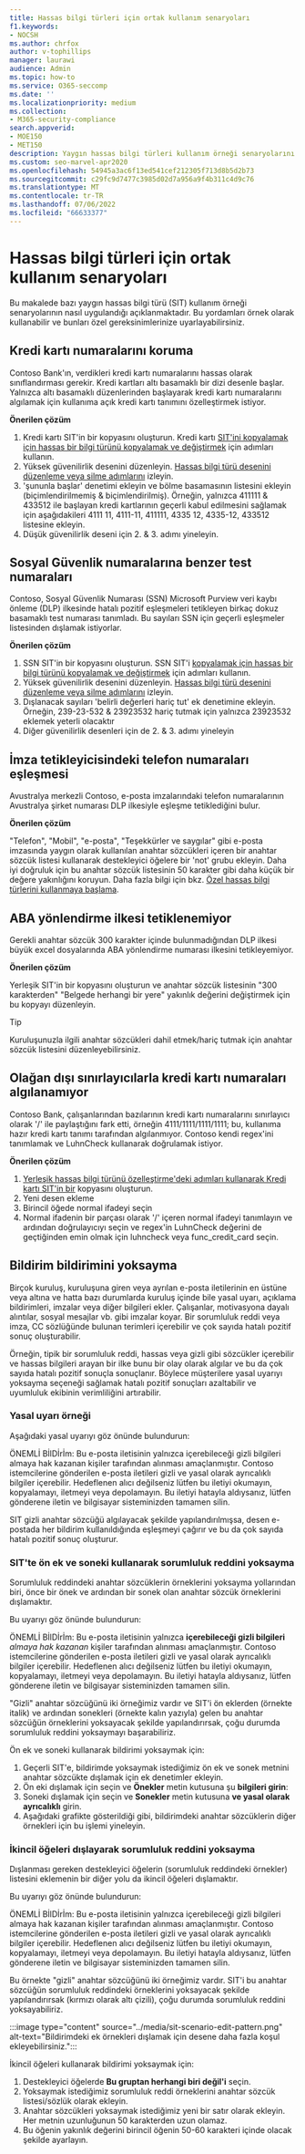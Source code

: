 ```yaml
---
title: Hassas bilgi türleri için ortak kullanım senaryoları
f1.keywords:
- NOCSH
ms.author: chrfox
author: v-tophillips
manager: laurawi
audience: Admin
ms.topic: how-to
ms.service: O365-seccomp
ms.date: ''
ms.localizationpriority: medium
ms.collection:
- M365-security-compliance
search.appverid:
- MOE150
- MET150
description: Yaygın hassas bilgi türleri kullanım örneği senaryolarını uygulama
ms.custom: seo-marvel-apr2020
ms.openlocfilehash: 54945a3ac6f13ed541cef212305f713d8b5d2b73
ms.sourcegitcommit: c29fc9d7477c3985d02d7a956a9f4b311c4d9c76
ms.translationtype: MT
ms.contentlocale: tr-TR
ms.lasthandoff: 07/06/2022
ms.locfileid: "66633377"
---
```

# <a name="common-usage-scenarios-for-sensitive-information-types"></a>Hassas bilgi türleri için ortak kullanım senaryoları

Bu makalede bazı yaygın hassas bilgi türü (SIT) kullanım örneği senaryolarının nasıl uygulandığı açıklanmaktadır. Bu yordamları örnek olarak kullanabilir ve bunları özel gereksinimlerinize uyarlayabilirsiniz.

## <a name="protect-credit-card-numbers"></a>Kredi kartı numaralarını koruma

Contoso Bank'ın, verdikleri kredi kartı numaralarını hassas olarak sınıflandırması gerekir. Kredi kartları altı basamaklı bir dizi desenle başlar. Yalnızca altı basamaklı düzenlerinden başlayarak kredi kartı numaralarını algılamak için kullanıma açık kredi kartı tanımını özelleştirmek istiyor.

**Önerilen çözüm**

1. Kredi kartı SIT'in bir kopyasını oluşturun. Kredi kartı [SIT'ini kopyalamak için hassas bir bilgi türünü kopyalamak ve değiştirmek](create-a-custom-sensitive-information-type.md#copy-and-modify-a-sensitive-information-type) için adımları kullanın.
1. Yüksek güvenilirlik desenini düzenleyin. [Hassas bilgi türü desenini düzenleme veya silme adımlarını](sit-get-started-exact-data-match-create-rule-package.md#edit-or-delete-the-sensitive-information-type-pattern) izleyin.
1. 'şununla başlar' denetimi ekleyin ve bölme basamasının listesini ekleyin (biçimlendirilmemiş & biçimlendirilmiş). Örneğin, yalnızca 411111 & 433512 ile başlayan kredi kartlarının geçerli kabul edilmesini sağlamak için aşağıdakileri 4111 11, 4111-11, 411111, 4335 12, 4335-12, 433512 listesine ekleyin.
1. Düşük güvenilirlik deseni için 2. & 3. adımı yineleyin.

## <a name="test-numbers-similar-to-social-security-numbers"></a>Sosyal Güvenlik numaralarına benzer test numaraları

Contoso, Sosyal Güvenlik Numarası (SSN) Microsoft Purview veri kaybı önleme (DLP) ilkesinde hatalı pozitif eşleşmeleri tetikleyen birkaç dokuz basamaklı test numarası tanımladı. Bu sayıları SSN için geçerli eşleşmeler listesinden dışlamak istiyorlar.

**Önerilen çözüm**

1. SSN SIT'in bir kopyasını oluşturun. SSN SIT'i [kopyalamak için hassas bir bilgi türünü kopyalamak ve değiştirmek](create-a-custom-sensitive-information-type.md#copy-and-modify-a-sensitive-information-type) için adımları kullanın.
1. Yüksek güvenilirlik desenini düzenleyin. [Hassas bilgi türü desenini düzenleme veya silme adımlarını](sit-get-started-exact-data-match-create-rule-package.md#edit-or-delete-the-sensitive-information-type-pattern) izleyin.
1. Dışlanacak sayıları 'belirli değerleri hariç tut' ek denetimine ekleyin. Örneğin, 239-23-532 & 23923532 hariç tutmak için yalnızca 23923532 eklemek yeterli olacaktır
1. Diğer güvenilirlik desenleri için de 2. & 3. adımı yineleyin

## <a name="phone-numbers-in-signature-trigger-match"></a>İmza tetikleyicisindeki telefon numaraları eşleşmesi

Avustralya merkezli Contoso, e-posta imzalarındaki telefon numaralarının Avustralya şirket numarası DLP ilkesiyle eşleşme tetiklediğini bulur.

**Önerilen çözüm**

"Telefon", "Mobil", "e-posta", "Teşekkürler ve saygılar" gibi e-posta imzasında yaygın olarak kullanılan anahtar sözcükleri içeren bir anahtar sözcük listesi kullanarak destekleyici öğelere bir 'not' grubu ekleyin. Daha iyi doğruluk için bu anahtar sözcük listesinin 50 karakter gibi daha küçük bir değere yakınlığını koruyun. Daha fazla bilgi için bkz. [Özel hassas bilgi türlerini kullanmaya başlama](create-a-custom-sensitive-information-type.md).

## <a name="unable-to-trigger-aba-routing-policy"></a>ABA yönlendirme ilkesi tetiklenemiyor

Gerekli anahtar sözcük 300 karakter içinde bulunmadığından DLP ilkesi büyük excel dosyalarında ABA yönlendirme numarası ilkesini tetikleyemiyor.

**Önerilen çözüm**

Yerleşik SIT'in bir kopyasını oluşturun ve anahtar sözcük listesinin "300 karakterden" "Belgede herhangi bir yere" yakınlık değerini değiştirmek için bu kopyayı düzenleyin.

> [!TIP]
> Kuruluşunuzla ilgili anahtar sözcükleri dahil etmek/hariç tutmak için anahtar sözcük listesini düzenleyebilirsiniz.

## <a name="unable-to-detect-credit-card-numbers-with-unusual-delimiters"></a>Olağan dışı sınırlayıcılarla kredi kartı numaraları algılanamıyor

Contoso Bank, çalışanlarından bazılarının kredi kartı numaralarını sınırlayıcı olarak '/' ile paylaştığını fark etti, örneğin 4111/1111/1111/1111; bu, kullanıma hazır kredi kartı tanımı tarafından algılanmıyor. Contoso kendi regex'ini tanımlamak ve LuhnCheck kullanarak doğrulamak istiyor.

**Önerilen çözüm**

1. [Yerleşik hassas bilgi türünü özelleştirme'deki adımları kullanarak Kredi kartı SIT'in bir](customize-a-built-in-sensitive-information-type.md) kopyasını oluşturun.
1. Yeni desen ekleme
1. Birincil öğede normal ifadeyi seçin
1. Normal ifadenin bir parçası olarak '/' içeren normal ifadeyi tanımlayın ve ardından doğrulayıcıyı seçin ve regex'in LuhnCheck değerini de geçtiğinden emin olmak için luhncheck veya func_credit_card seçin.

## <a name="ignore-a-disclaimer-notice"></a>Bildirim bildirimini yoksayma

Birçok kuruluş, kuruluşuna giren veya ayrılan e-posta iletilerinin en üstüne veya altına ve hatta bazı durumlarda kuruluş içinde bile yasal uyarı, açıklama bildirimleri, imzalar veya diğer bilgileri ekler. Çalışanlar, motivasyona dayalı alıntılar, sosyal mesajlar vb. gibi imzalar koyar. Bir sorumluluk reddi veya imza, CC sözlüğünde bulunan terimleri içerebilir ve çok sayıda hatalı pozitif sonuç oluşturabilir.  

Örneğin, tipik bir sorumluluk reddi, hassas veya gizli gibi sözcükler içerebilir ve hassas bilgileri arayan bir ilke bunu bir olay olarak algılar ve bu da çok sayıda hatalı pozitif sonuçla sonuçlanır. Böylece müşterilere yasal uyarıyı yoksayma seçeneği sağlamak hatalı pozitif sonuçları azaltabilir ve uyumluluk ekibinin verimliliğini artırabilir.

### <a name="example-of-disclaimer"></a>Yasal uyarı örneği

Aşağıdaki yasal uyarıyı göz önünde bulundurun:

ÖNEMLİ BİlDİrİm: Bu e-posta iletisinin yalnızca içerebileceği gizli bilgileri almaya hak kazanan kişiler tarafından alınması amaçlanmıştır. Contoso istemcilerine gönderilen e-posta iletileri gizli ve yasal olarak ayrıcalıklı bilgiler içerebilir. Hedeflenen alıcı değilseniz lütfen bu iletiyi okumayın, kopyalamayı, iletmeyi veya depolamayın. Bu iletiyi hatayla aldıysanız, lütfen gönderene iletin ve bilgisayar sisteminizden tamamen silin.

SIT gizli anahtar sözcüğü algılayacak şekilde yapılandırılmışsa, desen e-postada her bildirim kullanıldığında eşleşmeyi çağırır ve bu da çok sayıda hatalı pozitif sonuç oluşturur.

### <a name="ignore-disclaimer-using-prefix-and-suffix-in-sit"></a>SIT'te ön ek ve soneki kullanarak sorumluluk reddini yoksayma

Sorumluluk reddindeki anahtar sözcüklerin örneklerini yoksayma yollarından biri, önce bir önek ve ardından bir sonek olan anahtar sözcük örneklerini dışlamaktır.

Bu uyarıyı göz önünde bulundurun:

ÖNEMLİ BİlDİrİm: Bu e-posta iletisinin yalnızca **içerebileceği gizli bilgileri** *almaya hak kazanan* kişiler tarafından alınması amaçlanmıştır. Contoso istemcilerine gönderilen e-posta iletileri gizli ve yasal olarak ayrıcalıklı bilgiler içerebilir. Hedeflenen alıcı değilseniz lütfen bu iletiyi okumayın, kopyalamayı, iletmeyi veya depolamayın. Bu iletiyi hatayla aldıysanız, lütfen gönderene iletin ve bilgisayar sisteminizden tamamen silin.

"Gizli" anahtar sözcüğünü iki örneğimiz vardır ve SIT'i ön eklerden (örnekte italik) ve ardından sonekleri (örnekte kalın yazıyla) gelen bu anahtar sözcüğün örneklerini yoksayacak şekilde yapılandırırsak, çoğu durumda sorumluluk reddini yoksaymayı başarabiliriz.

Ön ek ve soneki kullanarak bildirimi yoksaymak için:

1. Geçerli SIT'e, bildirimde yoksaymak istediğimiz ön ek ve sonek metnini anahtar sözcükte dışlamak için ek denetimler ekleyin.
1. Ön eki dışlamak için seçin ve **Önekler** metin kutusuna şu **bilgileri girin**:
1. Soneki dışlamak için seçin ve **Sonekler** metin kutusuna **ve yasal olarak ayrıcalıklı** girin.
1. Aşağıdaki grafikte gösterildiği gibi, bildirimdeki anahtar sözcüklerin diğer örnekleri için bu işlemi yineleyin.

### <a name="ignore-disclaimer-by-excluding-secondary-elements"></a>İkincil öğeleri dışlayarak sorumluluk reddini yoksayma

Dışlanması gereken destekleyici öğelerin (sorumluluk reddindeki örnekler) listesini eklemenin bir diğer yolu da ikincil öğeleri dışlamaktır.

Bu uyarıyı göz önünde bulundurun:

ÖNEMLİ BİlDİrİm: Bu e-posta iletisinin yalnızca içerebileceği gizli bilgileri almaya hak kazanan kişiler tarafından alınması amaçlanmıştır. Contoso istemcilerine gönderilen e-posta iletileri gizli ve yasal olarak ayrıcalıklı bilgiler içerebilir. Hedeflenen alıcı değilseniz lütfen bu iletiyi okumayın, kopyalamayı, iletmeyi veya depolamayın. Bu iletiyi hatayla aldıysanız, lütfen gönderene iletin ve bilgisayar sisteminizden tamamen silin.

Bu örnekte "gizli" anahtar sözcüğünü iki örneğimiz vardır. SIT'i bu anahtar sözcüğün sorumluluk reddindeki örneklerini yoksayacak şekilde yapılandırırsak (kırmızı olarak altı çizili), çoğu durumda sorumluluk reddini yoksayabiliriz.

:::image type="content" source="../media/sit-scenario-edit-pattern.png" alt-text="Bildirimdeki ek örnekleri dışlamak için desene daha fazla koşul ekleyebilirsiniz.":::

İkincil öğeleri kullanarak bildirimi yoksaymak için:

1. Destekleyici öğelerde **Bu gruptan herhangi biri değil'i** seçin.
1. Yoksaymak istediğimiz sorumluluk reddi örneklerini anahtar sözcük listesi/sözlük olarak ekleyin.
1. Anahtar sözcükleri yoksaymak istediğimiz yeni bir satır olarak ekleyin. Her metnin uzunluğunun 50 karakterden uzun olamaz.
1. Bu öğenin yakınlık değerini birincil öğenin 50-60 karakteri içinde olacak şekilde ayarlayın.
